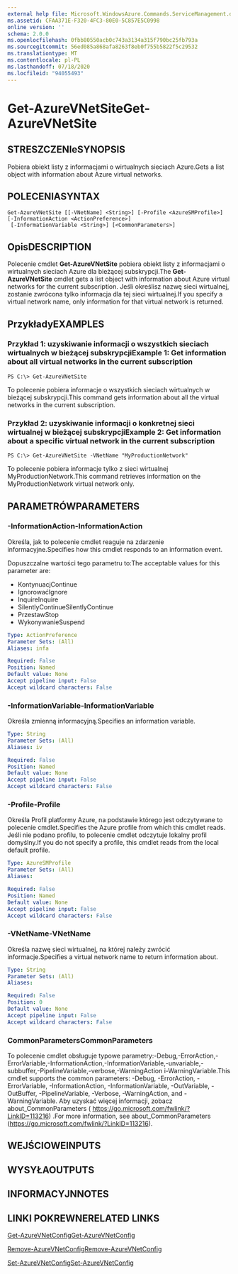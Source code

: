 ```yaml
---
external help file: Microsoft.WindowsAzure.Commands.ServiceManagement.dll-Help.xml
ms.assetid: CFAA371E-F320-4FC3-80E0-5C857E5C0998
online version: ''
schema: 2.0.0
ms.openlocfilehash: 0fbb80550acb0c743a3134a315f790bc25fb793a
ms.sourcegitcommit: 56ed085a868afa8263f8eb0f755b5822f5c29532
ms.translationtype: MT
ms.contentlocale: pl-PL
ms.lasthandoff: 07/18/2020
ms.locfileid: "94055493"
---
```

# <span data-ttu-id="7784d-101">Get-AzureVNetSite</span><span class="sxs-lookup"><span data-stu-id="7784d-101">Get-AzureVNetSite</span></span>

## <span data-ttu-id="7784d-102">STRESZCZENIe</span><span class="sxs-lookup"><span data-stu-id="7784d-102">SYNOPSIS</span></span>
<span data-ttu-id="7784d-103">Pobiera obiekt listy z informacjami o wirtualnych sieciach Azure.</span><span class="sxs-lookup"><span data-stu-id="7784d-103">Gets a list object with information about Azure virtual networks.</span></span>

## <span data-ttu-id="7784d-104">POLECENIA</span><span class="sxs-lookup"><span data-stu-id="7784d-104">SYNTAX</span></span>

```
Get-AzureVNetSite [[-VNetName] <String>] [-Profile <AzureSMProfile>] [-InformationAction <ActionPreference>]
 [-InformationVariable <String>] [<CommonParameters>]
```

## <span data-ttu-id="7784d-105">Opis</span><span class="sxs-lookup"><span data-stu-id="7784d-105">DESCRIPTION</span></span>
<span data-ttu-id="7784d-106">Polecenie cmdlet **Get-AzureVNetSite** pobiera obiekt listy z informacjami o wirtualnych sieciach Azure dla bieżącej subskrypcji.</span><span class="sxs-lookup"><span data-stu-id="7784d-106">The **Get-AzureVNetSite** cmdlet gets a list object with information about Azure virtual networks for the current subscription.</span></span>
<span data-ttu-id="7784d-107">Jeśli określisz nazwę sieci wirtualnej, zostanie zwrócona tylko informacja dla tej sieci wirtualnej.</span><span class="sxs-lookup"><span data-stu-id="7784d-107">If you specify a virtual network name, only information for that virtual network is returned.</span></span>

## <span data-ttu-id="7784d-108">Przykłady</span><span class="sxs-lookup"><span data-stu-id="7784d-108">EXAMPLES</span></span>

### <span data-ttu-id="7784d-109">Przykład 1: uzyskiwanie informacji o wszystkich sieciach wirtualnych w bieżącej subskrypcji</span><span class="sxs-lookup"><span data-stu-id="7784d-109">Example 1: Get information about all virtual networks in the current subscription</span></span>
```
PS C:\> Get-AzureVNetSite
```

<span data-ttu-id="7784d-110">To polecenie pobiera informacje o wszystkich sieciach wirtualnych w bieżącej subskrypcji.</span><span class="sxs-lookup"><span data-stu-id="7784d-110">This command gets information about all the virtual networks in the current subscription.</span></span>

### <span data-ttu-id="7784d-111">Przykład 2: uzyskiwanie informacji o konkretnej sieci wirtualnej w bieżącej subskrypcji</span><span class="sxs-lookup"><span data-stu-id="7784d-111">Example 2: Get information about a specific virtual network in the current subscription</span></span>
```
PS C:\> Get-AzureVNetSite -VNetName "MyProductionNetwork"
```

<span data-ttu-id="7784d-112">To polecenie pobiera informacje tylko z sieci wirtualnej MyProductionNetwork.</span><span class="sxs-lookup"><span data-stu-id="7784d-112">This command retrieves information on the MyProductionNetwork virtual network only.</span></span>

## <span data-ttu-id="7784d-113">PARAMETRÓW</span><span class="sxs-lookup"><span data-stu-id="7784d-113">PARAMETERS</span></span>

### <span data-ttu-id="7784d-114">-InformationAction</span><span class="sxs-lookup"><span data-stu-id="7784d-114">-InformationAction</span></span>
<span data-ttu-id="7784d-115">Określa, jak to polecenie cmdlet reaguje na zdarzenie informacyjne.</span><span class="sxs-lookup"><span data-stu-id="7784d-115">Specifies how this cmdlet responds to an information event.</span></span>

<span data-ttu-id="7784d-116">Dopuszczalne wartości tego parametru to:</span><span class="sxs-lookup"><span data-stu-id="7784d-116">The acceptable values for this parameter are:</span></span>

- <span data-ttu-id="7784d-117">Kontynuacj</span><span class="sxs-lookup"><span data-stu-id="7784d-117">Continue</span></span>
- <span data-ttu-id="7784d-118">Ignorować</span><span class="sxs-lookup"><span data-stu-id="7784d-118">Ignore</span></span>
- <span data-ttu-id="7784d-119">Inquire</span><span class="sxs-lookup"><span data-stu-id="7784d-119">Inquire</span></span>
- <span data-ttu-id="7784d-120">SilentlyContinue</span><span class="sxs-lookup"><span data-stu-id="7784d-120">SilentlyContinue</span></span>
- <span data-ttu-id="7784d-121">Przestaw</span><span class="sxs-lookup"><span data-stu-id="7784d-121">Stop</span></span>
- <span data-ttu-id="7784d-122">Wykonywanie</span><span class="sxs-lookup"><span data-stu-id="7784d-122">Suspend</span></span>

```yaml
Type: ActionPreference
Parameter Sets: (All)
Aliases: infa

Required: False
Position: Named
Default value: None
Accept pipeline input: False
Accept wildcard characters: False
```

### <span data-ttu-id="7784d-123">-InformationVariable</span><span class="sxs-lookup"><span data-stu-id="7784d-123">-InformationVariable</span></span>
<span data-ttu-id="7784d-124">Określa zmienną informacyjną.</span><span class="sxs-lookup"><span data-stu-id="7784d-124">Specifies an information variable.</span></span>

```yaml
Type: String
Parameter Sets: (All)
Aliases: iv

Required: False
Position: Named
Default value: None
Accept pipeline input: False
Accept wildcard characters: False
```

### <span data-ttu-id="7784d-125">-Profile</span><span class="sxs-lookup"><span data-stu-id="7784d-125">-Profile</span></span>
<span data-ttu-id="7784d-126">Określa Profil platformy Azure, na podstawie którego jest odczytywane to polecenie cmdlet.</span><span class="sxs-lookup"><span data-stu-id="7784d-126">Specifies the Azure profile from which this cmdlet reads.</span></span>
<span data-ttu-id="7784d-127">Jeśli nie podano profilu, to polecenie cmdlet odczytuje lokalny profil domyślny.</span><span class="sxs-lookup"><span data-stu-id="7784d-127">If you do not specify a profile, this cmdlet reads from the local default profile.</span></span>

```yaml
Type: AzureSMProfile
Parameter Sets: (All)
Aliases: 

Required: False
Position: Named
Default value: None
Accept pipeline input: False
Accept wildcard characters: False
```

### <span data-ttu-id="7784d-128">-VNetName</span><span class="sxs-lookup"><span data-stu-id="7784d-128">-VNetName</span></span>
<span data-ttu-id="7784d-129">Określa nazwę sieci wirtualnej, na której należy zwrócić informacje.</span><span class="sxs-lookup"><span data-stu-id="7784d-129">Specifies a virtual network name to return information about.</span></span>

```yaml
Type: String
Parameter Sets: (All)
Aliases: 

Required: False
Position: 0
Default value: None
Accept pipeline input: False
Accept wildcard characters: False
```

### <span data-ttu-id="7784d-130">CommonParameters</span><span class="sxs-lookup"><span data-stu-id="7784d-130">CommonParameters</span></span>
<span data-ttu-id="7784d-131">To polecenie cmdlet obsługuje typowe parametry:-Debug,-ErrorAction,-ErrorVariable,-InformationAction,-InformationVariable,-unvariable,-subbuffer,-PipelineVariable,-verbose,-WarningAction i-WarningVariable.</span><span class="sxs-lookup"><span data-stu-id="7784d-131">This cmdlet supports the common parameters: -Debug, -ErrorAction, -ErrorVariable, -InformationAction, -InformationVariable, -OutVariable, -OutBuffer, -PipelineVariable, -Verbose, -WarningAction, and -WarningVariable.</span></span> <span data-ttu-id="7784d-132">Aby uzyskać więcej informacji, zobacz about_CommonParameters ( https://go.microsoft.com/fwlink/?LinkID=113216) .</span><span class="sxs-lookup"><span data-stu-id="7784d-132">For more information, see about_CommonParameters (https://go.microsoft.com/fwlink/?LinkID=113216).</span></span>

## <span data-ttu-id="7784d-133">WEJŚCIOWE</span><span class="sxs-lookup"><span data-stu-id="7784d-133">INPUTS</span></span>

## <span data-ttu-id="7784d-134">WYSYŁA</span><span class="sxs-lookup"><span data-stu-id="7784d-134">OUTPUTS</span></span>

## <span data-ttu-id="7784d-135">INFORMACYJN</span><span class="sxs-lookup"><span data-stu-id="7784d-135">NOTES</span></span>

## <span data-ttu-id="7784d-136">LINKI POKREWNE</span><span class="sxs-lookup"><span data-stu-id="7784d-136">RELATED LINKS</span></span>

[<span data-ttu-id="7784d-137">Get-AzureVNetConfig</span><span class="sxs-lookup"><span data-stu-id="7784d-137">Get-AzureVNetConfig</span></span>](./Get-AzureVNetConfig.md)

[<span data-ttu-id="7784d-138">Remove-AzureVNetConfig</span><span class="sxs-lookup"><span data-stu-id="7784d-138">Remove-AzureVNetConfig</span></span>](./Remove-AzureVNetConfig.md)

[<span data-ttu-id="7784d-139">Set-AzureVNetConfig</span><span class="sxs-lookup"><span data-stu-id="7784d-139">Set-AzureVNetConfig</span></span>](./Set-AzureVNetConfig.md)


